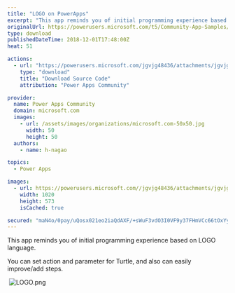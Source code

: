 ```yaml
---
title: "LOGO on PowerApps"
excerpt: "This app reminds you of initial programming experience based on LOGO language. You can set action and parameter for Turtle, and also can easily"
originalUrl: https://powerusers.microsoft.com/t5/Community-App-Samples/LOGO-on-PowerApps/td-p/186736
type: download
publishedDateTime: 2018-12-01T17:48:00Z
heat: 51

actions:
  - url: "https://powerusers.microsoft.com/jgvjg48436/attachments/jgvjg48436/AppFeedbackGallery/53/2/LOGOApp.msapp"
    type: "download"
    title: "Download Source Code"
    attribution: "Power Apps Community"

provider:
  name: Power Apps Community
  domain: microsoft.com
  images:
    - url: /assets/images/organizations/microsoft.com-50x50.jpg
      width: 50
      height: 50
  authors:
    - name: h-nagao

topics:
  - Power Apps

images:
  - url: https://powerusers.microsoft.com//jgvjg48436/attachments/jgvjg48436/AppFeedbackGallery/53/1/LOGO.png
    width: 1020
    height: 573
    isCached: true

secured: "maN4o/0pay/uQosx021eo2iaQdAXF/+sWuF3vdO3I0VF9y37FHmVCc66tOxYyWSOHqMLasAWMfLMB/SZJ27b96S/73eyYU5chJ4D4ne3huRpicCZlzWSEjYraFWM4bF1WfC4R0fJ/pabYaxcGRWd9JPstxrSHtaF7xTU6IP033ry7aYoFkT03cxqDl23ihPZcej1OPTcT5FCLuBXv+lwlBeWPsppwCdYAZ5pl8oGH+5o/z26J99NGUpeUndU1Ot+mdxFp0APsNx1DTPSvfCIKXTBVhnkz6UXojNSX12NpTxl38flVTsvcXKhYvl84Rg3V4QKuTknyIfNeT7IIObv4Lav1+k6AC2yYGi3ez87CoYVJ8ciRNK/dULhA2wM6H1KJn6r4IEy+JMtEsnziDmFHbNiYr/eo6aTdNfrY4ECvWMe4iAlyLOaVsIATosvT8EY;ymFUKzcfPH1c31rA9OP5LQ=="
---
```

<p>This app reminds you of&nbsp;initial programming experience based on LOGO language.</p><p>You can set action and parameter for Turtle, and also can easily improve/add steps.</p><p>&nbsp;<span class="lia-inline-image-display-wrapper lia-image-align-left" image-alt="LOGO.png" style="width: 400px;"><img src="https://powerusers.microsoft.com/t5/image/serverpage/image-id/43807iC8DF097E9CC7F06A/image-size/medium?v=1.0&amp;px=400" title="LOGO.png" alt="LOGO.png" li-image-url="https://powerusers.microsoft.com/t5/image/serverpage/image-id/43807iC8DF097E9CC7F06A?v=1.0" li-image-display-id="'43807iC8DF097E9CC7F06A'" li-message-uid="'186736'" li-messages-message-image="true" li-bindable="" class="lia-media-image" tabindex="0" li-bypass-lightbox-when-linked="true" li-use-hover-links="false"></span></p><p>&nbsp;</p>

